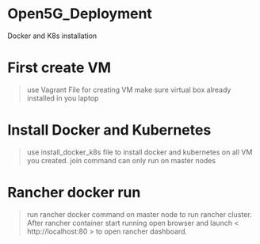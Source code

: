 # Open5G_Deployment
Docker and K8s installation

# First create VM #
 > use Vagrant File for creating VM 
 > make sure virtual box already installed in you laptop
 
 # Install Docker and Kubernetes #
 > use install_docker_k8s file to install docker and kubernetes on all VM you created.
 > join command can only run on master nodes

 # Rancher docker run #
 
> run rancher docker command on master node to run rancher cluster.
> After rancher container start running 
> open browser and launch  < http://localhost:80 > to open rancher dashboard.


 
